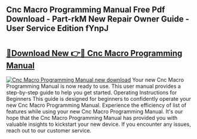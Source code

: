 ## Cnc Macro Programming Manual Free Pdf Download - Part-rkM New Repair Owner Guide - User Service Edition fYnpJ

# <h2><a href="http://bc74014.oget.top/?id=Cnc+Macro+Programming+Manual">🔗Download New 👉🔴 Cnc Macro Programming Manual</a></h2>

[![Cnc Macro Programming Manual new download](https://i.imgur.com/5g1atiW.png)](http://bc74014.oget.top/?id=Cnc+Macro+Programming+Manual)
Your new Cnc Macro Programming Manual is now ready to use. This user manual provides a step-by-step guide to help you get started. Operating Instructions for Beginners This guide is designed for beginners to confidently operate your new Cnc Macro Programming Manual. Experience the efficiency of list of features while using your new Cnc Macro Programming Manual. It's our hope that the Cnc Macro Programming Manual has provided you with valuable insights to kickstart your new device. If you encounter any issues, reach out to our customer service.
